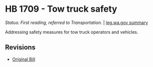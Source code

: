 # HB 1709 - Tow truck safety
*Status: First reading, referred to Transportation.* | [leg.wa.gov summary](https://app.leg.wa.gov/billsummary?BillNumber=1709&Year=2021)

Addressing safety measures for tow truck operators and vehicles.

## Revisions
* [Original Bill](1/)
